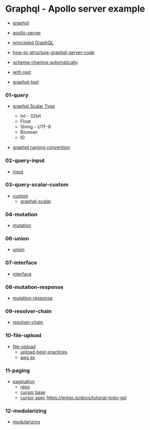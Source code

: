 # Graphql - Apollo server example

- [graphql](https://graphql.org/)
- [apollo-server](https://www.apollographql.com/docs/)

- [principled GraphQL](https://principledgraphql.com/)
- [how-to-structure-graphql-server-code](https://www.apollographql.com/blog/backend/architecture/how-to-structure-graphql-server-code/)

- [schema-chaning-automatically](https://www.apollographql.com/blog/announcement/track-schema-changes-with-apollo-schema-reporting/)

- [with rest](https://www.apollographql.com/blog/backend/layering-graphql-on-top-of-rest/)

- [graphql-tool](https://www.graphql-tools.com/docs/introduction)

### 01-query

- [graphql Scalar Type](https://graphql.org/learn/schema/#scalar-types)

  - Int - 32bit
  - Float
  - String - UTF-8
  - Boolean
  - ID

- [graphql naming convention](https://www.apollographql.com/docs/apollo-server/schema/schema/#naming-conventions)

### 02-query-input

- [input](https://www.apollographql.com/docs/apollo-server/schema/schema/#input-types)

### 03-query-scalar-custom

- [custom](https://www.apollographql.com/docs/apollo-server/schema/custom-scalars/)
  - [graphql-scalar](https://github.com/Urigo/graphql-scalars)

### 04-mutation

- [mutation](https://www.apollographql.com/docs/apollo-server/schema/schema/#the-mutation-type)

### 06-union

- [union](https://www.apollographql.com/docs/apollo-server/schema/unions-interfaces/#union-type)

### 07-interface

- [interface](https://www.apollographql.com/docs/apollo-server/schema/unions-interfaces/#interface-type)

### 08-mutation-response

- [mutation-response](https://www.apollographql.com/docs/apollo-server/schema/schema/#structuring-mutation-responses)

### 09-resolver-chain

- [resolver-chain](https://www.apollographql.com/docs/apollo-server/data/resolvers/#defining-a-resolver)

### 10-file-upload

- [file-upload](https://www.apollographql.com/docs/apollo-server/data/file-uploads/#integrating-with-express)
  - [upload-best-practices](https://www.apollographql.com/blog/backend/file-uploads/file-upload-best-practices/)
  - [aws ex](https://www.apollographql.com/blog/graphql/file-uploads/with-react-hooks-typescript-amazon-s3-tutorial/#apollo-server)

### 11-paging

- [pagination](https://www.apollographql.com/blog/graphql/pagination/tutorial/)
  - [repo](https://github.com/apollographql/fullstack-tutorial)
  - [cursor base](https://www.sitepoint.com/paginating-real-time-data-cursor-based-pagination/)
  - [cursor spec](https://relay.dev/graphql/connections.htm)
    https://entgo.io/docs/tutorial-todo-gql

### 12-modularizing

- [modularizing](https://www.apollographql.com/blog/backend/schema-design/modularizing-your-graphql-schema-code/)
